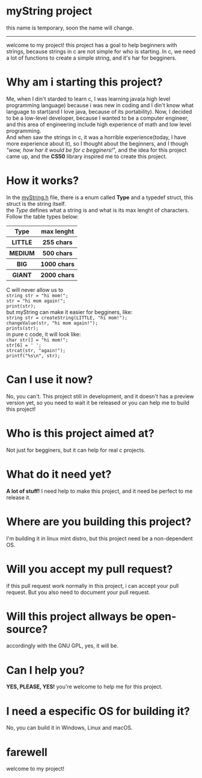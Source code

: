 # myString project
this name is temporary, soon the name will change.
<hr>
welcome to my project! this project has a goal to help beginners with strings, because strings in c are not simple for who is starting. In c, we need a lot of functions to create a simple string, and it's har for begginers.
<h1>Why am i starting this project?</h1>
Me, when I din't starded to learn c, I was learning java(a high level programming language) because i was new in coding and I din't know what language to start(and I love java, because of its portability). Now, I decided to be a low-level developer, because I wanted to be a computer engineer, and this area of engineering include high experience of math and low level programming. <br>
And when saw the strings in c, it was a horrible experience(today, I have more experience about it), so I thought about the beginners, and I though <i>"wow, how har it would be for c begginers!"</i>, and the idea for this project came up, and the <strong>CS50</strong> library inspired me to create this project.
<h1>How it works?</h1>
In the <a href="https://github.com/Lucasdaniel314/myString/blob/main/myString.h">myString.h</a> file, there is a enum called <strong>Type</strong> and a typedef struct, this struct is the string itself.
<br> the <i>Type</i> defines what a string is and what is its max lenght of characters. Follow the table types below:
<table>
  <tr>
    <th>Type</th>
    <th>max lenght</th>
  </tr>
  <tr>
    <th><strong>LITTLE</strong></th>
    <th>255 chars</th>
  </tr>
  <tr>
    <th><strong>MEDIUM</strong></th>
    <th>500 chars</th>
  </tr>
  <tr>
    <th><strong>BIG</strong></th>
    <th>1000 chars</th>
  </tr>
  <tr>
    <th><strong>GIANT</strong></th>
    <th>2000 chars</th>
  </tr>
</table>
C will never allow us to 
<code>
string str = "hi mom!";
str = "hi mom again!";
print(str);
</code>
but myString can make it easier for begginers, like:
<code>
string str = createString(LITTLE, "hi mom!");
changeValue(str, "hi mom again!");
prints(str);
</code>
in pure c code, it will look like:
<code>
char str[] = "hi mom!";
str[6] = ' ';
strcat(str, "again!");
printf("%s\n", str);
</code>
<h1>Can I use it now?</h1>
No, you can't. This project still in development, and it doesn't has a preview version yet, so you need to wait it be released or you can help me to build this project!
<h1>Who is this project aimed at?</h1>
Not just for begginers, but it can help for real c projects.
<h1>What do it need yet?</h1>
<strong>A lot of stuff!</strong> I need help to make this project, and it need be perfect to me release it.
<h1>Where are you building this project?</h1>
I'm building it in linux mint distro, but this project need be a non-dependent OS.
<h1>Will you accept my pull request?</h1>
if this pull request work normally in this project, i can accept your pull request. But you also need to document your pull request.
<h1>Will this project allways be open-source?</h1>
accordingly with the GNU GPL, yes, it will be.
<h1>Can I help you?</h1>
<strong>YES, PLEASE, YES!</strong> you're welcome to help me for this project.
<h1>I need a especific OS for building it?</h1>
No, you can build it in Windows, Linux and macOS.
<h1>farewell</h1>
welcome to my project!
